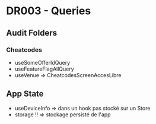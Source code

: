 # DR003 - Queries

## Audit Folders

### Cheatcodes

- useSomeOfferIdQuery
- useFeatureFlagAllQuery
- useVenue => CheatcodesScreenAccesLibre

## App State

- useDeviceInfo => dans un hook pas stocké sur un Store
- storage !! => stockage persisté de l'app
